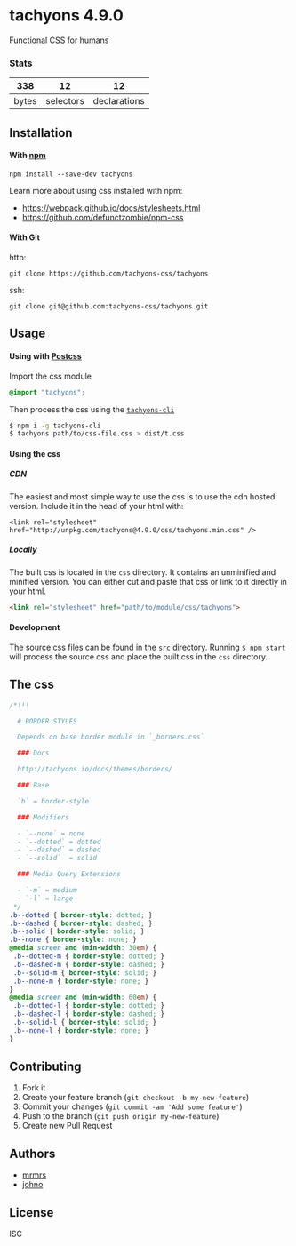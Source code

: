 # tachyons 4.9.0

Functional CSS for humans

### Stats

338 | 12 | 12
---|---|---
bytes | selectors | declarations

## Installation

#### With [npm](https://npmjs.com)

```
npm install --save-dev tachyons
```

Learn more about using css installed with npm:
* https://webpack.github.io/docs/stylesheets.html
* https://github.com/defunctzombie/npm-css

#### With Git

http:
```
git clone https://github.com/tachyons-css/tachyons
```

ssh:
```
git clone git@github.com:tachyons-css/tachyons.git
```

## Usage

#### Using with [Postcss](https://github.com/postcss/postcss)

Import the css module

```css
@import "tachyons";
```

Then process the css using the [`tachyons-cli`](https://github.com/tachyons-css/tachyons-cli)

```sh
$ npm i -g tachyons-cli
$ tachyons path/to/css-file.css > dist/t.css
```

#### Using the css

##### CDN
The easiest and most simple way to use the css is to use the cdn hosted version. Include it in the head of your html with:

```
<link rel="stylesheet" href="http://unpkg.com/tachyons@4.9.0/css/tachyons.min.css" />
```

##### Locally
The built css is located in the `css` directory. It contains an unminified and minified version.
You can either cut and paste that css or link to it directly in your html.

```html
<link rel="stylesheet" href="path/to/module/css/tachyons">
```

#### Development

The source css files can be found in the `src` directory.
Running `$ npm start` will process the source css and place the built css in the `css` directory.

## The css

```css
/*!!!

  # BORDER STYLES

  Depends on base border module in `_borders.css`

  ### Docs

  http://tachyons.io/docs/themes/borders/

  ### Base

  `b` = border-style

  ### Modifiers

  - `--none` = none
  - `--dotted` = dotted
  - `--dashed` = dashed
  - `--solid`  = solid

  ### Media Query Extensions

  - `-m` = medium
  - `-l` = large
 */
.b--dotted { border-style: dotted; }
.b--dashed { border-style: dashed; }
.b--solid { border-style: solid; }
.b--none { border-style: none; }
@media screen and (min-width: 30em) {
 .b--dotted-m { border-style: dotted; }
 .b--dashed-m { border-style: dashed; }
 .b--solid-m { border-style: solid; }
 .b--none-m { border-style: none; }
}
@media screen and (min-width: 60em) {
 .b--dotted-l { border-style: dotted; }
 .b--dashed-l { border-style: dashed; }
 .b--solid-l { border-style: solid; }
 .b--none-l { border-style: none; }
}
```

## Contributing

1. Fork it
2. Create your feature branch (`git checkout -b my-new-feature`)
3. Commit your changes (`git commit -am 'Add some feature'`)
4. Push to the branch (`git push origin my-new-feature`)
5. Create new Pull Request

## Authors

* [mrmrs](http://mrmrs.io)
* [johno](http://johnotander.com)

## License

ISC

